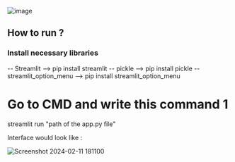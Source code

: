 ![image](https://github.com/mauryaAkshay/Multiple_Disease_Detection_Web_app/assets/116272091/97b02223-4fbc-4bb3-a031-d9a5456cb6cf)



<h2>How to run ?</h2>

<h3>Install necessary libraries</h3>

-- Streamlit --> pip install streamlit
-- pickle --> pip install pickle 
-- streamlit_option_menu --> pip install streamlit_option_menu

<h1>Go to CMD  and write this command 1</h1>
streamlit run "path of the app.py file"


Interface would look like : 

![Screenshot 2024-02-11 181100](https://github.com/mauryaAkshay/Multiple_Disease_Detection_Web_app/assets/116272091/67a0e09f-bcbc-45ca-860d-73c6cf0408d9)

